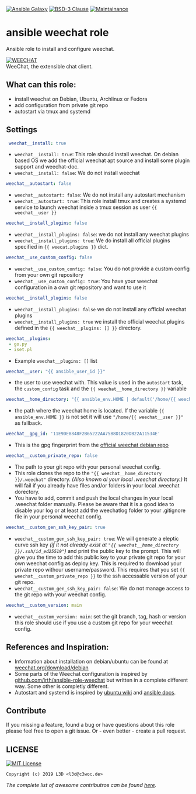 [![Ansible Galaxy](https://ansible.l3d.space/svg/l3d.weechat.svg)](https://galaxy.ansible.com/l3d/weechat)
[![BSD-3 Clause](https://ansible.l3d.space/svg/l3d.weechat_license.svg)](LICENSE)
[![Maintainance](https://ansible.l3d.space/svg/l3d.weechat_maintainance.svg)](https://ansible.l3d.space/#l3d.weechat)

ansible weechat role
==========================
Ansible role to install and configure weechat.

[![WEECHAT](https://weechat.org/media/images/weechat_logo_large.png)](https://weechat.org/)
<br/>WeeChat, the extensible chat client.

 What can this role:
-----------------
 - install weechat on Debian, Ubuntu, Archlinux or Fedora
 - add configuration from private git repo
 - autostart via tmux and systemd

 Settings
----------

```yaml
 weechat__install: true
```
+ ``weechat__install: true``: This role should install weechat. On debian based OS we add the official weechat apt source and install some plugin support and weechat-doc.
+ ``weechat__install: false``: We do not install weechat

```yaml
weechat__autostart: false
```
+ ``weechat__autostart: false``: We do not install any autostart mechanism
+ ``weechat__autostart: true``: This role install tmux and creates a systemd service to launch weechat inside a tmux session as user ``{{ weechat__user }}``

```yaml
weechat__install_plugins: false
```
+ ``weechat__install_plugins: false``: we do not install any weechat plugins
+ ``weechat__install_plugins: true``: We do install all official plugins specified in ``{{ weecat.plugins }}`` dict.

```yaml
weechat__use_custom_config: false
```
+ ``weechat__use_custom_config: false``: You do not provide a custom config from your own git repository
+ ``weechat__use_custom_config: true``: You have your weechat configuration in a own git repository and want to use it

```yaml
weechat__install_plugins: false
```
+ ``weechat__install_plugins: false`` we do not install any official weechat plugins
+ ``weechat__install_plugins: true`` we install the official weechat plugins defined in the ``{{ weechat__plugins: [] }}`` directory.

```yaml
weechat__plugins:
 - go.py
 - iset.pl
```
+ Example ``weechat__plugins: []`` list

```yaml
weechat__user: "{{ ansible_user_id }}"
```
+ the user to use weechat with. This value is used in the ``autostart`` task, the ``custom_config`` task and the ``{{ weechat__home_directory }}`` variable

```yaml
weechat__home_directory: "{{ ansible_env.HOME | default('/home/{{ weechat__user }}') }}"
```
+ the path where the weechat home is located. If the variable ``{{ ansible_env.HOME }}`` is not set it will use ``"/home/{{ weechat__user }}"`` as fallback.

```yaml
weechat__gpg_id: '11E9DE8848F2B65222AA75B8D1820DB22A11534E'
```
+ This is the gpg fingerprint from the [official weechat debian repo](https://weechat.org/download/debian/)

```yaml
weechat__custom_private_repo: false
```
+ The path to your git repo with your personal weechat config.
+ This role clones the repo to the ``"{{ weechat__home_directory }}/.weechat"`` directory. *(Also known al your local .weechat directory.)* It will fail if you already have files and/or folders in your local .weechat dorectory.
+ You have to add, commit and push the local changes in your local .weechat folder manually. Please be aware that it is a good idea to disable your log or at least add the weechatlog folder to your .gitignore file in your personal weechat config.

```yaml
weechat__custom_gen_ssh_key_pair: true
```
+ ``weechat__custom_gen_ssh_key_pair: true``: We will generate a eleptic curve ssh key *(if it not already exist at ``"{{ weechat__home_directory }}/.ssh/id_ed25519"``)* and print the public key to the prompt. This will give you the time to add this public key to your private git repo for your own weechat config as deploy key. This is required to download your private repo withour username/password. This requires that you set ``{{ weechat__custom_private_repo }}`` to the ssh accessable version of your git repo.
+ ``weechat__custom_gen_ssh_key_pair: false``: We do not manage access to the git repo with your weechat config.

```yaml
weechat__custom_version: main
```
+ ``weechat__custom_version: main``: set the git branch, tag, hash or version this role should use if you use a custom git repo for your weechat config.


 References and Inspiration:
----------------------
 + Information about installation on debian/ubuntu can be found at [weechat.org/download/debian](https://weechat.org/download/debian/)
 + Some parts of the Weechat configuration is inspired by [github.com/irth/ansible-role-weechat](https://github.com/irth/ansible-role-weechat.git) but written in a complete different way. Some other is completly different.
 + Autostart and systemd is inspired by [ubuntu wiki](https://wiki.ubuntuusers.de/Howto/systemd_Service_Unit_Beispiel/) and [ansible docs](https://docs.ansible.com/ansible/latest/modules/systemd_module.html).

 Contribute
------------
If you missing a feature, found a bug or have questions about this role please feel free to open a git issue. Or - even better - create a pull request.

 LICENSE
----------
[![MIT License](https://ansible.l3d.space/svg/l3d.weechat_license.svg)](LICENSE)
```
Copyright (c) 2019 L3D <l3d@c3woc.de>
```
*The complete list of awesome contributros can be found [here](https://github.com/chaos-bodensee/role_weechat/graphs/contributors).*
